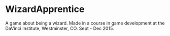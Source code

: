 # WizardApprentice
A game about being a wizard. Made in a course in game development at the DaVinci Institute, Westminster, CO. Sept - Dec 2015.
